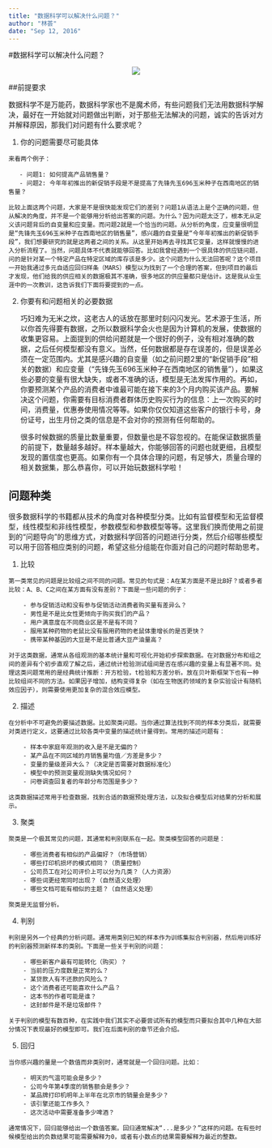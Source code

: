 ```yaml
---
title: "数据科学可以解决什么问题？"
author: "林荟"
date: "Sep 12, 2016"
---
```

  
#数据科学可以解决什么问题？
  
 
 <p align="center">
   <img src="http://linhui.org/images/Jokes/jokeBayes.png"/>
 </p>
 
##前提要求
 
 数据科学不是万能药，数据科学家也不是魔术师，有些问题我们无法用数据科学解决，最好在一开始就对问题做出判断，对于那些无法解决的问题，诚实的告诉对方并解释原因，那我们对问题有什么要求呢？

  1. 你的问题需要尽可能具体
     
    来看两个例子：
 
       - 问题1: 如何提高产品销售量？
       - 问题2: 今年年初推出的新促销手段是不是提高了先锋先玉696玉米种子在西南地区的销售量？
 
    比较上面这两个问题，大家是不是很快能发现它们的差别？问题1从语法上是个正确的问题，但从解决的角度，并不是一个能够用分析给出答案的问题。为什么？因为问题太泛了，根本无从定义该问题背后的自变量和应变量。而问题2就是一个恰当的问题。从分析的角度，应变量很明显是“先锋先玉696玉米种子在西南地区的销售量”，感兴趣的自变量是“今年年初推出的新促销手段”，我们想要研究的就是这两者之间的关系。从这里开始再去寻找其它变量，这样就慢慢的进入分析流程了。当然，问题具体不代表就能够回答。比如我曾经遇到一个很具体的供应链问题，问的是针对某一个特定产品在特定区域的库存该是多少。这个问题为什么无法回答呢？这个项目一开始我通过多元自适应回归样条（MARS）模型以为找到了一个合理的答案，但到项目的最后才发现，他们给我的供应相关的数据极其不准确，很多地区的供应量都只是估计。这是我从业生涯中的一次教训，这告诉我们下面将要提到的一点。
 
  2. 你要有和问题相关的必要数据
 
     巧妇难为无米之炊，这老古人的话放在那里时刻闪闪发光。艺术源于生活，所以你首先得要有数据，之所以数据科学会火也是因为计算机的发展，使数据的收集更容易。上面提到的供给问题就是一个很好的例子，没有相对准确的数据，之后任何模型都没有意义。当然，任何数据都是存在误差的，但是误差必须在一定范围内。尤其是感兴趣的自变量（如之前问题2里的“新促销手段”相关的数据）和应变量（“先锋先玉696玉米种子在西南地区的销售量”），如果这些必要的变量有很大缺失，或者不准确的话，模型是无法发挥作用的。再如，你要预测某个产品的消费者中谁最可能在接下来的3个月内购买该产品。要解决这个问题，你需要有目标消费者群体历史购买行为的信息：上一次购买的时间，消费量，优惠券使用情况等等。如果你仅仅知道这些客户的银行卡号，身份证号，出生月份之类的信息是不会对你的预测有任何帮助的。
 
     很多时候数据的质量比数量重要，但数量也是不容忽视的。在能保证数据质量的前提下，数量越多越好。样本量越大，你能够回答的问题也就更细，且模型发现的置信度也更高。如果你有一个具体合理的问题，有足够大，质量合理的相关数据集，那么恭喜你，可以开始玩数据科学啦！
 
## 问题种类
 
 很多数据科学的书籍都从技术的角度对各种模型分类。比如有监督模型和无监督模型，线性模型和非线性模型，参数模型和参数模型等等。这里我们换而使用之前提到的“问题导向”的思维方式，对数据科学回答的问题进行分类，然后介绍哪些模型可以用于回答相应类别的问题，希望这些分组能在你面对自己的问题时帮助思考。
 
  1. 比较
 
    第一类常见的问题是比较组之间不同的问题。常见的句式是：A在某方面是不是比B好？或者多者比较：A、B、C之间在某方面有没有差别？下面是一些问题的例子：
 
        - 参与促销活动和没有参与促销活动消费者购买量有差异么？
        - 男性是不是比女性更倾向于购买我们的产品？
        - 用户满意度在不同商业区是不是有不同？
        - 服用某种药物的老鼠比没有服用药物的老鼠体重增长的是否更快？
        - 携带某种基因的大豆是不是比普通大豆产油量高？
        
    对于这类数据，通常从各组观测的基本统计量和可视化开始初步探索数据。在对数据分布和组之间的差异有个初步直观了解之后，通过统计检验测试组间是否在感兴趣的变量上有显著不同。处理这类问题常用的是经典统计推断：开方检验，t检验和方差分析。放在贝叶斯框架下也有一种比较组间不同的方法。如果因子增加，结构变得复杂（如在生物医药领域的复杂实验设计有随机效应因子），则需要使用更加复杂的混合效应模型。
 
  2. 描述
 
    在分析中不可避免的要描述数据。比如聚类问题。当你通过算法找到不同的样本分类后，就需要对类进行定义，这要通过比较各类中变量的描述统计量得到。常用的描述问题有：
 
        - 样本中家庭年观测的收入是不是无偏的？
        - 某产品在不同区域的月销售量均值／方差是多少？
        - 变量的量级差异大么？（决定是否需要对数据标准化）
        - 模型中的预测变量观测缺失情况如何？
        - 问卷调查回复者的年龄分布范围是多少？
        
    这类数据描述常用于检查数据，找到合适的数据预处理方法，以及拟合模型后对结果的分析和展示。
 
  3. 聚类
 
    聚类是一个极其常见的问题，其通常和判别联系在一起。聚类模型回答的问题是：
 
        - 哪些消费者有相似的产品偏好？（市场营销）
        - 哪些打印机损坏的模式相同？（质量控制）
        - 公司员工在对公司评价上可以分为几类？（人力资源）
        - 哪些词更经常同时出现？（自然语义处理）
        - 哪些文档可能有相似的主题？（自然语义处理）
 
    聚类是无监督分析。
 
  4. 判别
 
    判别是另外一个经典的分析问题。通常用类别已知的样本作为训练集拟合判别器，然后用训练好的判别器预测新样本的类别。下面是一些关于判别的问题：
 
        - 哪些新客户最有可能转化（购买）？
        - 当前的压力度数是正常的么？
        - 某贷款人有不还款的风险么？
        - 这个消费者还可能喜欢什么产品？
        - 这本书的作者可能是谁？
        - 这封邮件是不是垃圾邮件？
 
    关于判别的模型有数百种，在实践中我们其实不必要尝试所有的模型而只要拟合其中几种在大部分情况下表现最好的模型即可。我们在后面判别的章节还会介绍。

  5. 回归
 
    当你感兴趣的量是一个数值而非类别时，通常就是一个回归问题。比如：
 
        - 明天的气温可能会是多少？
        - 公司今年第4季度的销售额会是多少？
        - 某品牌打印机明年上半年在北京市的销量会是多少？
        - 该引擎还能工作多久？
        - 这次活动中需要准备多少啤酒？
        
    通常情况下，回归能够给出一个数值答案。回归通常解决“...是多少？”这样的问题。在有些时候模型给出的负数结果可能需要解释为0，或者有小数点的结果需要解释为最近的整数。

